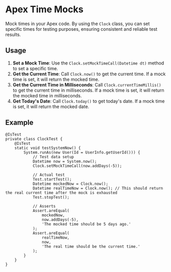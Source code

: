 # Apex Time Mocks

Mock times in your Apex code. By using the `Clock` class, you can set specific times for testing purposes, ensuring consistent and reliable test results.

## Usage

1. **Set a Mock Time**: Use the `Clock.setMockTimeCall(Datetime dt)` method to set a specific time.
2. **Get the Current Time**: Call `Clock.now()` to get the current time. If a mock time is set, it will return the mocked time.
3. **Get the Current Time in Milliseconds**: Call `Clock.currentTimeMillis()` to get the current time in milliseconds. If a mock time is set, it will return the mocked time in milliseconds.
4. **Get Today's Date**: Call `Clock.today()` to get today's date. If a mock time is set, it will return the mocked date.

## Example

```apex
@IsTest
private class ClockTest {
    @IsTest
    static void testSystemNow() {
        System.runAs(new User(Id = UserInfo.getUserId())) {
            // Test data setup
            Datetime now = System.now();
            Clock.setMockTimeCall(now.addDays(-5));

            // Actual test
            Test.startTest();
            Datetime mockedNow = Clock.now();
            Datetime realTimeNow = Clock.now(); // This should return the real current time after the mock is exhausted
            Test.stopTest();

            // Asserts
            Assert.areEqual(
                mockedNow,
                now.addDays(-5),
                'The mocked time should be 5 days ago.'
            );
            Assert.areEqual(
                realTimeNow,
                now,
                'The real time should be the current time.'
            );
        }
    }
}
```
